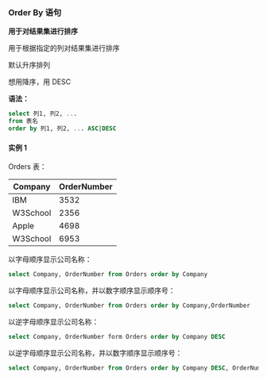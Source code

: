 ### Order By 语句

**用于对结果集进行排序**

用于根据指定的列对结果集进行排序

默认升序排列

想用降序，用 DESC

**语法：**

```sql
select 列1, 列2, ...
from 表名
order by 列1, 列2, ... ASC|DESC
```



#### 实例 1

Orders 表：

| Company  | OrderNumber |
| -------- | ----------- |
| IBM      | 3532        |
| W3School | 2356        |
| Apple    | 4698        |
| W3School | 6953        |

以字母顺序显示公司名称：

```sql
select Company, OrderNumber from Orders order by Company
```

以字母顺序显示公司名称，并以数字顺序显示顺序号：

```sql
select Company, OrderNumber from Orders order by Company,OrderNumber
```

以逆字母顺序显示公司名称：

```sql
select Company, OrderNumber form Orders order by Company DESC
```

以逆字母顺序显示公司名称，并以数字顺序显示顺序号：

```sql
select Company, OrderNumber from Orders order by Company DESC, OrderNumber ASC
```

